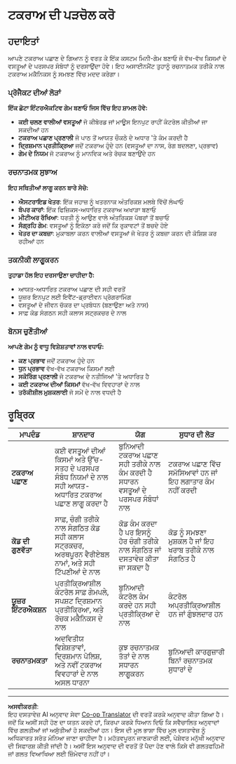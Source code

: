 <!--
CO_OP_TRANSLATOR_METADATA:
{
  "original_hash": "124efddbb65166cddb38075ad6dae324",
  "translation_date": "2025-10-22T18:11:00+00:00",
  "source_file": "6-space-game/4-collision-detection/assignment.md",
  "language_code": "pa"
}
-->
# ਟਕਰਾਅ ਦੀ ਪੜਚੋਲ ਕਰੋ

## ਹਦਾਇਤਾਂ

ਆਪਣੇ ਟਕਰਾਅ ਪਛਾਣ ਦੇ ਗਿਆਨ ਨੂੰ ਵਰਤ ਕੇ ਇੱਕ ਕਸਟਮ ਮਿਨੀ-ਗੇਮ ਬਣਾਓ ਜੋ ਵੱਖ-ਵੱਖ ਕਿਸਮਾਂ ਦੇ ਵਸਤੂਆਂ ਦੇ ਪਰਸਪਰ ਸੰਬੰਧਾਂ ਨੂੰ ਦਰਸਾਉਂਦਾ ਹੋਵੇ। ਇਹ ਅਸਾਈਨਮੈਂਟ ਤੁਹਾਨੂੰ ਰਚਨਾਤਮਕ ਤਰੀਕੇ ਨਾਲ ਟਕਰਾਅ ਮਕੈਨਿਕਸ ਨੂੰ ਸਮਝਣ ਵਿੱਚ ਮਦਦ ਕਰੇਗਾ।

### ਪ੍ਰੋਜੈਕਟ ਦੀਆਂ ਲੋੜਾਂ

**ਇੱਕ ਛੋਟਾ ਇੰਟਰਐਕਟਿਵ ਗੇਮ ਬਣਾਓ ਜਿਸ ਵਿੱਚ ਇਹ ਸ਼ਾਮਲ ਹੋਵੇ:**
- **ਕਈ ਚਲਣ ਵਾਲੀਆਂ ਵਸਤੂਆਂ** ਜੋ ਕੀਬੋਰਡ ਜਾਂ ਮਾਊਸ ਇਨਪੁਟ ਰਾਹੀਂ ਕੰਟਰੋਲ ਕੀਤੀਆਂ ਜਾ ਸਕਦੀਆਂ ਹਨ
- **ਟਕਰਾਅ ਪਛਾਣ ਪ੍ਰਣਾਲੀ** ਜੋ ਪਾਠ ਤੋਂ ਆਯਤ ਚੌਕਠੇ ਦੇ ਅਧਾਰ 'ਤੇ ਕੰਮ ਕਰਦੀ ਹੈ
- **ਦ੍ਰਿਸ਼ਮਾਨ ਪ੍ਰਤੀਕ੍ਰਿਆ** ਜਦੋਂ ਟਕਰਾਅ ਹੁੰਦੇ ਹਨ (ਵਸਤੂਆਂ ਦਾ ਨਾਸ, ਰੰਗ ਬਦਲਣਾ, ਪ੍ਰਭਾਵ)
- **ਗੇਮ ਦੇ ਨਿਯਮ** ਜੋ ਟਕਰਾਅ ਨੂੰ ਮਾਨਵਿਕ ਅਤੇ ਰੋਚਕ ਬਣਾਉਂਦੇ ਹਨ

### ਰਚਨਾਤਮਕ ਸੁਝਾਅ

**ਇਹ ਸਥਿਤੀਆਂ ਲਾਗੂ ਕਰਨ ਬਾਰੇ ਸੋਚੋ:**
- **ਐਸਟਰਾਇਡ ਖੇਤਰ**: ਇੱਕ ਜਹਾਜ਼ ਨੂੰ ਖਤਰਨਾਕ ਅੰਤਰਿਕਸ਼ ਮਲਬੇ ਵਿੱਚੋਂ ਲੰਘਾਓ
- **ਬੰਪਰ ਕਾਰਾਂ**: ਇੱਕ ਫਿਜ਼ਿਕਸ-ਅਧਾਰਿਤ ਟਕਰਾਅ ਅਖਾੜਾ ਬਣਾਓ
- **ਮੀਟੀਅਰ ਰੱਖਿਆ**: ਧਰਤੀ ਨੂੰ ਆਉਣ ਵਾਲੇ ਅੰਤਰਿਕਸ਼ ਪੱਥਰਾਂ ਤੋਂ ਬਚਾਓ
- **ਸੰਗ੍ਰਹਿ ਗੇਮ**: ਵਸਤੂਆਂ ਨੂੰ ਇਕੱਠਾ ਕਰੋ ਜਦੋਂ ਕਿ ਰੁਕਾਵਟਾਂ ਤੋਂ ਬਚਦੇ ਹੋਏ
- **ਖੇਤਰ ਦਾ ਕਬਜ਼ਾ**: ਮੁਕਾਬਲਾ ਕਰਨ ਵਾਲੀਆਂ ਵਸਤੂਆਂ ਜੋ ਖੇਤਰ ਨੂੰ ਕਬਜ਼ਾ ਕਰਨ ਦੀ ਕੋਸ਼ਿਸ਼ ਕਰ ਰਹੀਆਂ ਹਨ

### ਤਕਨੀਕੀ ਲਾਗੂਕਰਨ

**ਤੁਹਾਡਾ ਹੱਲ ਇਹ ਦਰਸਾਉਣਾ ਚਾਹੀਦਾ ਹੈ:**
- ਆਯਤ-ਅਧਾਰਿਤ ਟਕਰਾਅ ਪਛਾਣ ਦੀ ਸਹੀ ਵਰਤੋਂ
- ਯੂਜ਼ਰ ਇਨਪੁਟ ਲਈ ਇਵੈਂਟ-ਡ੍ਰਾਈਵਨ ਪ੍ਰੋਗਰਾਮਿੰਗ
- ਵਸਤੂਆਂ ਦੇ ਜੀਵਨ ਚੱਕਰ ਦਾ ਪ੍ਰਬੰਧਨ (ਬਣਾਉਣਾ ਅਤੇ ਨਾਸ)
- ਸਾਫ਼ ਕੋਡ ਸੰਗਠਨ ਸਹੀ ਕਲਾਸ ਸਟ੍ਰਕਚਰ ਦੇ ਨਾਲ

### ਬੋਨਸ ਚੁਣੌਤੀਆਂ

**ਆਪਣੇ ਗੇਮ ਨੂੰ ਵਾਧੂ ਵਿਸ਼ੇਸ਼ਤਾਵਾਂ ਨਾਲ ਵਧਾਓ:**
- **ਕਣ ਪ੍ਰਭਾਵ** ਜਦੋਂ ਟਕਰਾਅ ਹੁੰਦੇ ਹਨ
- **ਧੁਨ ਪ੍ਰਭਾਵ** ਵੱਖ-ਵੱਖ ਟਕਰਾਅ ਕਿਸਮਾਂ ਲਈ
- **ਸਕੋਰਿੰਗ ਪ੍ਰਣਾਲੀ** ਜੋ ਟਕਰਾਅ ਦੇ ਨਤੀਜਿਆਂ 'ਤੇ ਅਧਾਰਿਤ ਹੈ
- **ਕਈ ਟਕਰਾਅ ਦੀਆਂ ਕਿਸਮਾਂ** ਵੱਖ-ਵੱਖ ਵਿਵਹਾਰਾਂ ਦੇ ਨਾਲ
- **ਤਰੱਕੀਸ਼ੀਲ ਮੁਸ਼ਕਲਾਈ** ਜੋ ਸਮੇਂ ਦੇ ਨਾਲ ਵਧਦੀ ਹੈ

## ਰੂਬ੍ਰਿਕ

| ਮਾਪਦੰਡ | ਸ਼ਾਨਦਾਰ | ਯੋਗ | ਸੁਧਾਰ ਦੀ ਲੋੜ |
|----------|-----------|----------|-------------------|
| **ਟਕਰਾਅ ਪਛਾਣ** | ਕਈ ਵਸਤੂਆਂ ਦੀਆਂ ਕਿਸਮਾਂ ਅਤੇ ਉੱਚ-ਸਤਹ ਦੇ ਪਰਸਪਰ ਸੰਬੰਧ ਨਿਯਮਾਂ ਦੇ ਨਾਲ ਸਹੀ ਆਯਤ-ਅਧਾਰਿਤ ਟਕਰਾਅ ਪਛਾਣ ਲਾਗੂ ਕਰਦਾ ਹੈ | ਬੁਨਿਆਦੀ ਟਕਰਾਅ ਪਛਾਣ ਸਹੀ ਤਰੀਕੇ ਨਾਲ ਕੰਮ ਕਰਦੀ ਹੈ ਸਧਾਰਨ ਵਸਤੂਆਂ ਦੇ ਪਰਸਪਰ ਸੰਬੰਧਾਂ ਨਾਲ | ਟਕਰਾਅ ਪਛਾਣ ਵਿੱਚ ਸਮੱਸਿਆਵਾਂ ਹਨ ਜਾਂ ਇਹ ਲਗਾਤਾਰ ਕੰਮ ਨਹੀਂ ਕਰਦੀ |
| **ਕੋਡ ਦੀ ਗੁਣਵੱਤਾ** | ਸਾਫ਼, ਚੰਗੀ ਤਰੀਕੇ ਨਾਲ ਸੰਗਠਿਤ ਕੋਡ ਸਹੀ ਕਲਾਸ ਸਟ੍ਰਕਚਰ, ਅਰਥਪੂਰਨ ਵੈਰੀਏਬਲ ਨਾਮਾਂ, ਅਤੇ ਸਹੀ ਟਿੱਪਣੀਆਂ ਦੇ ਨਾਲ | ਕੋਡ ਕੰਮ ਕਰਦਾ ਹੈ ਪਰ ਇਸਨੂੰ ਹੋਰ ਚੰਗੀ ਤਰੀਕੇ ਨਾਲ ਸੰਗਠਿਤ ਜਾਂ ਦਸਤਾਵੇਜ਼ ਕੀਤਾ ਜਾ ਸਕਦਾ ਹੈ | ਕੋਡ ਨੂੰ ਸਮਝਣਾ ਮੁਸ਼ਕਲ ਹੈ ਜਾਂ ਇਹ ਖਰਾਬ ਤਰੀਕੇ ਨਾਲ ਸੰਗਠਿਤ ਹੈ |
| **ਯੂਜ਼ਰ ਇੰਟਰਐਕਸ਼ਨ** | ਪ੍ਰਤੀਕ੍ਰਿਆਸ਼ੀਲ ਕੰਟਰੋਲ ਸਾਫ਼ ਗੇਮਪਲੇ, ਸਪਸ਼ਟ ਦ੍ਰਿਸ਼ਮਾਨ ਪ੍ਰਤੀਕ੍ਰਿਆ, ਅਤੇ ਰੋਚਕ ਮਕੈਨਿਕਸ ਦੇ ਨਾਲ | ਬੁਨਿਆਦੀ ਕੰਟਰੋਲ ਕੰਮ ਕਰਦੇ ਹਨ ਸਹੀ ਪ੍ਰਤੀਕ੍ਰਿਆ ਦੇ ਨਾਲ | ਕੰਟਰੋਲ ਅਪ੍ਰਤੀਕ੍ਰਿਆਸ਼ੀਲ ਹਨ ਜਾਂ ਗੁੰਝਲਦਾਰ ਹਨ |
| **ਰਚਨਾਤਮਕਤਾ** | ਅਦਵਿਤੀਯ ਵਿਸ਼ੇਸ਼ਤਾਵਾਂ, ਦ੍ਰਿਸ਼ਮਾਨ ਪੋਲਿਸ਼, ਅਤੇ ਨਵੀਂ ਟਕਰਾਅ ਵਿਵਹਾਰਾਂ ਦੇ ਨਾਲ ਅਸਲ ਧਾਰਨਾ | ਕੁਝ ਰਚਨਾਤਮਕ ਤੱਤਾਂ ਦੇ ਨਾਲ ਸਧਾਰਨ ਲਾਗੂਕਰਨ | ਬੁਨਿਆਦੀ ਕਾਰਗੁਜ਼ਾਰੀ ਬਿਨਾਂ ਰਚਨਾਤਮਕ ਸੁਧਾਰਾਂ ਦੇ |

---

**ਅਸਵੀਕਰਤੀ**:  
ਇਹ ਦਸਤਾਵੇਜ਼ AI ਅਨੁਵਾਦ ਸੇਵਾ [Co-op Translator](https://github.com/Azure/co-op-translator) ਦੀ ਵਰਤੋਂ ਕਰਕੇ ਅਨੁਵਾਦ ਕੀਤਾ ਗਿਆ ਹੈ। ਜਦੋਂ ਕਿ ਅਸੀਂ ਸਹੀ ਹੋਣ ਦਾ ਯਤਨ ਕਰਦੇ ਹਾਂ, ਕਿਰਪਾ ਕਰਕੇ ਧਿਆਨ ਦਿਓ ਕਿ ਸਵੈਚਾਲਿਤ ਅਨੁਵਾਦਾਂ ਵਿੱਚ ਗਲਤੀਆਂ ਜਾਂ ਅਸੁੱਤੀਆਂ ਹੋ ਸਕਦੀਆਂ ਹਨ। ਇਸ ਦੀ ਮੂਲ ਭਾਸ਼ਾ ਵਿੱਚ ਮੂਲ ਦਸਤਾਵੇਜ਼ ਨੂੰ ਅਧਿਕਾਰਤ ਸਰੋਤ ਮੰਨਿਆ ਜਾਣਾ ਚਾਹੀਦਾ ਹੈ। ਮਹੱਤਵਪੂਰਨ ਜਾਣਕਾਰੀ ਲਈ, ਪੇਸ਼ੇਵਰ ਮਨੁੱਖੀ ਅਨੁਵਾਦ ਦੀ ਸਿਫਾਰਸ਼ ਕੀਤੀ ਜਾਂਦੀ ਹੈ। ਅਸੀਂ ਇਸ ਅਨੁਵਾਦ ਦੀ ਵਰਤੋਂ ਤੋਂ ਪੈਦਾ ਹੋਣ ਵਾਲੇ ਕਿਸੇ ਵੀ ਗਲਤਫਹਿਮੀ ਜਾਂ ਗਲਤ ਵਿਆਖਿਆ ਲਈ ਜ਼ਿੰਮੇਵਾਰ ਨਹੀਂ ਹਾਂ।